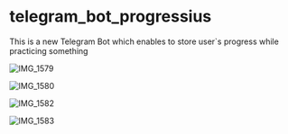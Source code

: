 # telegram_bot_progressius
This is a new Telegram Bot which enables to store user`s progress while practicing something

![IMG_1579](https://user-images.githubusercontent.com/119817390/224495088-97737902-dfc1-4db6-84a8-49bd5db77a54.PNG)

![IMG_1580](https://user-images.githubusercontent.com/119817390/224495104-0ea235f1-6f83-4f51-be04-6876f6329fc2.PNG)

![IMG_1582](https://user-images.githubusercontent.com/119817390/224495131-42d805d5-1d1c-4742-b5bd-ea69f4f1442f.PNG)

![IMG_1583](https://user-images.githubusercontent.com/119817390/224495138-fe04f268-bb3c-4255-9882-57ea31ed9f77.PNG)
